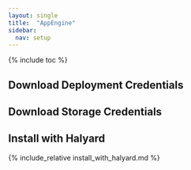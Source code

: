 ```yaml
---
layout: single
title:  "AppEngine"
sidebar:
  nav: setup
---
```


{% include toc %}

## Download Deployment Credentials

## Download Storage Credentials

## Install with Halyard

{% include_relative install_with_halyard.md %}